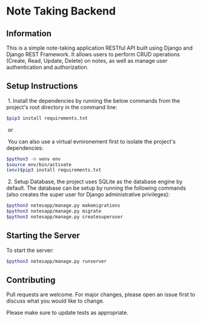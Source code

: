 # Note Taking Backend

## Information
This is a simple note-taking application RESTful API built using Django and Django REST Framework. It allows users to perform CRUD operations (Create, Read, Update, Delete) on notes, as well as manage user authentication and authorization.

## Setup Instructions
 1. Install the dependencies by running the below commands from the project's root directory in the command line:
```bash
$pip3 install requirements.txt
```
 or

 You can also use a virtual evnironement first to isolate the project's dependencies:
```bash
$python3 -m venv env
$source env/bin/activate
(env)$pip3 install requirements.txt
```

 2. Setup Database, the project uses SQLite as the database engine by default. The database can be setup by running the following commands (also creates the super user for Django administrative privileges):
```bash
$python3 notesapp/manage.py makemigrations
$python3 notesapp/manage.py migrate
$python3 notesapp/manage.py createsuperuser
```

## Starting the Server
To start the server:
```bash
$python3 notesapp/manage.py runserver
```

## Contributing

Pull requests are welcome. For major changes, please open an issue first
to discuss what you would like to change.

Please make sure to update tests as appropriate.